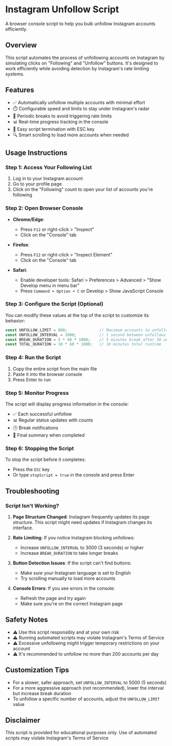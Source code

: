 # Instagram Unfollow Script

A browser console script to help you bulk unfollow Instagram accounts efficiently.

## Overview

This script automates the process of unfollowing accounts on Instagram by simulating clicks on "Following" and "Unfollow" buttons. It's designed to work efficiently while avoiding detection by Instagram's rate limiting systems.

## Features

- ✅ Automatically unfollow multiple accounts with minimal effort
- ⏱️ Configurable speed and limits to stay under Instagram's radar
- 🔄 Periodic breaks to avoid triggering rate limits
- 📊 Real-time progress tracking in the console
- 🛑 Easy script termination with ESC key
- 🔍 Smart scrolling to load more accounts when needed

## Usage Instructions

### Step 1: Access Your Following List

1. Log in to your Instagram account
2. Go to your profile page
3. Click on the "Following" count to open your list of accounts you're following

### Step 2: Open Browser Console

- **Chrome/Edge**: 
  - Press `F12` or right-click > "Inspect"
  - Click on the "Console" tab

- **Firefox**: 
  - Press `F12` or right-click > "Inspect Element"
  - Click on the "Console" tab

- **Safari**: 
  - Enable developer tools: Safari > Preferences > Advanced > "Show Develop menu in menu bar"
  - Press `Command + Option + C` or Develop > Show JavaScript Console

### Step 3: Configure the Script (Optional)

You can modify these values at the top of the script to customize its behavior:

```javascript
const UNFOLLOW_LIMIT = 800;              // Maximum accounts to unfollow in one session
const UNFOLLOW_INTERVAL = 1000;          // 1 second between unfollows to avoid detection
const BREAK_DURATION = 5 * 60 * 1000;    // 5 minutes break after 50 unfollows
const TOTAL_DURATION = 10 * 60 * 1000;   // 10 minutes total runtime
```

### Step 4: Run the Script

1. Copy the entire script from the main file
2. Paste it into the browser console
3. Press Enter to run

### Step 5: Monitor Progress

The script will display progress information in the console:
- ✅ Each successful unfollow
- 📊 Regular status updates with counts
- 🕒 Break notifications
- 🏁 Final summary when completed

### Step 6: Stopping the Script

To stop the script before it completes:
- Press the `ESC` key
- Or type `stopScript = true` in the console and press Enter

## Troubleshooting

### Script Isn't Working?

1. **Page Structure Changed**: Instagram frequently updates its page structure. This script might need updates if Instagram changes its interface.

2. **Rate Limiting**: If you notice Instagram blocking unfollows:
   - Increase `UNFOLLOW_INTERVAL` to 3000 (3 seconds) or higher
   - Increase `BREAK_DURATION` to take longer breaks

3. **Button Detection Issues**: If the script can't find buttons:
   - Make sure your Instagram language is set to English
   - Try scrolling manually to load more accounts

4. **Console Errors**: If you see errors in the console:
   - Refresh the page and try again
   - Make sure you're on the correct Instagram page

## Safety Notes

- ⚠️ Use this script responsibly and at your own risk
- ⚠️ Running automated scripts may violate Instagram's Terms of Service
- ⚠️ Excessive unfollowing might trigger temporary restrictions on your account
- ⚠️ It's recommended to unfollow no more than 200 accounts per day

## Customization Tips

- For a slower, safer approach, set `UNFOLLOW_INTERVAL` to 5000 (5 seconds)
- For a more aggressive approach (not recommended), lower the interval but increase break duration
- To unfollow a specific number of accounts, adjust the `UNFOLLOW_LIMIT` value

## Disclaimer

This script is provided for educational purposes only. Use of automated scripts may violate Instagram's Terms of Service
